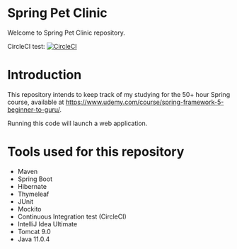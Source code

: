 # Spring Pet Clinic

Welcome to Spring Pet Clinic repository.

CircleCI test:
[![CircleCI](https://circleci.com/gh/hochanFS/sfg-pet-clinic.svg?style=svg)](https://circleci.com/gh/hochanFS/sfg-pet-clinic)

# Introduction
This repository intends to keep track of my studying for the 50+ hour Spring course, available at https://www.udemy.com/course/spring-framework-5-beginner-to-guru/.

Running this code will launch a web application.

# Tools used for this repository
* Maven
* Spring Boot
* Hibernate
* Thymeleaf
* JUnit
* Mockito
* Continuous Integration test (CircleCI)
* IntelliJ Idea Ultimate
* Tomcat 9.0
* Java 11.0.4